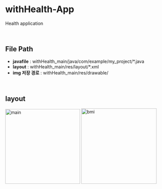 # withHealth-App
Health application

<br>

## File Path

- <b>javafile</b> : withHealth_main/java/com/example/my_project/*.java
- <b>layout</b> : withHealth_main/res/layout/*.xml
- <b>img 저장 경로</b> : withHealth_main/res/drawable/

<br>

## layout

<img width="236" alt="main" src="https://github.com/wragon/withHealth/assets/62223905/fcd31671-9bc7-43ad-80c4-2bef13656d4f">
<img width="238" alt="bmi" src="https://github.com/wragon/withHealth/assets/62223905/5de82f7d-702a-4a2d-85b2-c674fc62ca19">
